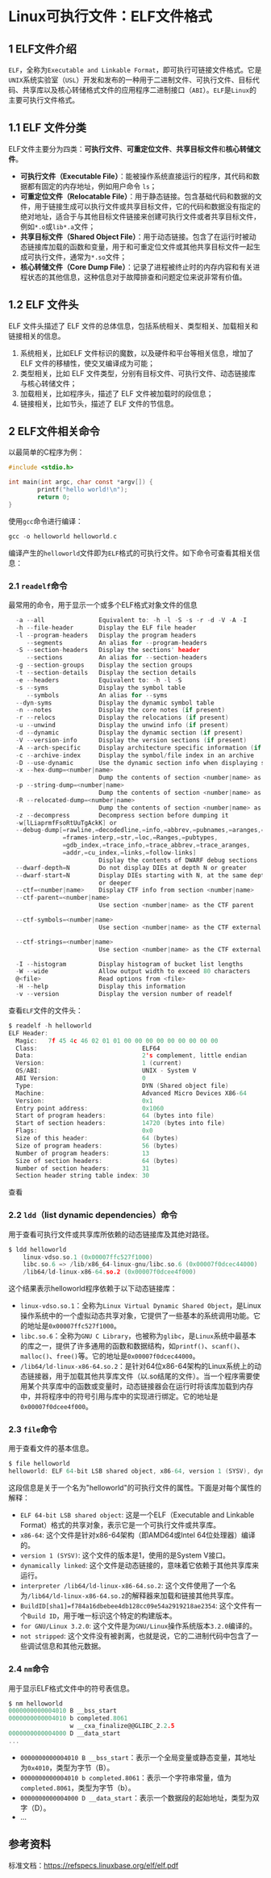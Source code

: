 # Linux可执行文件：ELF文件格式

## 1  ELF文件介绍

`ELF`，全称为`Executable and Linkable Format`，即可执行可链接文件格式。它是`UNIX`系统实验室（`USL`）开发和发布的一种用于二进制文件、可执行文件、目标代码、共享库以及核心转储格式文件的应用程序二进制接口（`ABI`）。`ELF`是`Linux`的主要可执行文件格式。

## 1.1 ELF 文件分类

ELF文件主要分为四类：**可执行文件**、**可重定位文件**、**共享目标文件**和**核心转储文件**。

- **可执行文件（Executable File）**：能被操作系统直接运行的程序，其代码和数据都有固定的内存地址，例如用户命令 `ls`；
- **可重定位文件（Relocatable File）**：用于静态链接。包含基础代码和数据的文件，用于链接生成可以执行文件或共享目标文件，它的代码和数据没有指定的绝对地址，适合于与其他目标文件链接来创建可执行文件或者共享目标文件，例如`*.o`或`lib*.a`文件；
- **共享目标文件（Shared Object File）**：用于动态链接。包含了在运行时被动态链接库加载的函数和变量，用于和可重定位文件或其他共享目标文件一起生成可执行文件，通常为`*.so`文件；
- **核心转储文件（Core Dump File）**：记录了进程被终止时的内存内容和有关进程状态的其他信息，这种信息对于故障排查和问题定位来说非常有价值。

## 1.2 ELF 文件头

ELF 文件头描述了 ELF 文件的总体信息，包括系统相关、类型相关、加载相关和链接相关的信息。

1. 系统相关，比如ELF 文件标识的魔数，以及硬件和平台等相关信息，增加了 ELF 文件的移植性，使交叉编译成为可能；
2. 类型相关，比如 ELF 文件类型，分别有目标文件、可执行文件、动态链接库与核心转储文件；
3. 加载相关，比如程序头，描述了 ELF 文件被加载时的段信息；
4. 链接相关，比如节头，描述了 ELF 文件的节信息。

## 2  ELF文件相关命令

以最简单的C程序为例：

```C
#include <stdio.h>

int main(int argc, char const *argv[]) {
        printf("hello world!\n");
        return 0;
}
```

使用`gcc`命令进行编译：

```C
gcc -o helloworld helloworld.c
```

编译产生的`helloworld`文件即为`ELF`格式的可执行文件。如下命令可查看其相关信息：

### 2.1  **`readelf`命令**

最常用的命令，用于显示一个或多个ELF格式对象文件的信息

```C
  -a --all               Equivalent to: -h -l -S -s -r -d -V -A -I
  -h --file-header       Display the ELF file header
  -l --program-headers   Display the program headers
     --segments          An alias for --program-headers
  -S --section-headers   Display the sections' header
     --sections          An alias for --section-headers
  -g --section-groups    Display the section groups
  -t --section-details   Display the section details
  -e --headers           Equivalent to: -h -l -S
  -s --syms              Display the symbol table
     --symbols           An alias for --syms
  --dyn-syms             Display the dynamic symbol table
  -n --notes             Display the core notes (if present)
  -r --relocs            Display the relocations (if present)
  -u --unwind            Display the unwind info (if present)
  -d --dynamic           Display the dynamic section (if present)
  -V --version-info      Display the version sections (if present)
  -A --arch-specific     Display architecture specific information (if any)
  -c --archive-index     Display the symbol/file index in an archive
  -D --use-dynamic       Use the dynamic section info when displaying symbols
  -x --hex-dump=<number|name>
                         Dump the contents of section <number|name> as bytes
  -p --string-dump=<number|name>
                         Dump the contents of section <number|name> as strings
  -R --relocated-dump=<number|name>
                         Dump the contents of section <number|name> as relocated bytes
  -z --decompress        Decompress section before dumping it
  -w[lLiaprmfFsoRtUuTgAckK] or
  --debug-dump[=rawline,=decodedline,=info,=abbrev,=pubnames,=aranges,=macro,=frames,
               =frames-interp,=str,=loc,=Ranges,=pubtypes,
               =gdb_index,=trace_info,=trace_abbrev,=trace_aranges,
               =addr,=cu_index,=links,=follow-links]
                         Display the contents of DWARF debug sections
  --dwarf-depth=N        Do not display DIEs at depth N or greater
  --dwarf-start=N        Display DIEs starting with N, at the same depth
                         or deeper
  --ctf=<number|name>    Display CTF info from section <number|name>
  --ctf-parent=<number|name>
                         Use section <number|name> as the CTF parent

  --ctf-symbols=<number|name>
                         Use section <number|name> as the CTF external symtab

  --ctf-strings=<number|name>
                         Use section <number|name> as the CTF external strtab

  -I --histogram         Display histogram of bucket list lengths
  -W --wide              Allow output width to exceed 80 characters
  @<file>                Read options from <file>
  -H --help              Display this information
  -v --version           Display the version number of readelf
```

查看`ELF`文件的文件头：

```C
$ readelf -h helloworld
ELF Header:
  Magic:   7f 45 4c 46 02 01 01 00 00 00 00 00 00 00 00 00 
  Class:                             ELF64
  Data:                              2's complement, little endian
  Version:                           1 (current)
  OS/ABI:                            UNIX - System V
  ABI Version:                       0
  Type:                              DYN (Shared object file)
  Machine:                           Advanced Micro Devices X86-64
  Version:                           0x1
  Entry point address:               0x1060
  Start of program headers:          64 (bytes into file)
  Start of section headers:          14720 (bytes into file)
  Flags:                             0x0
  Size of this header:               64 (bytes)
  Size of program headers:           56 (bytes)
  Number of program headers:         13
  Size of section headers:           64 (bytes)
  Number of section headers:         31
  Section header string table index: 30
```

查看

### 2.2  **`ldd`（list dynamic dependencies）命令**

用于查看可执行文件或共享库所依赖的动态链接库及其绝对路径。

```C
$ ldd helloworld
	linux-vdso.so.1 (0x00007ffc527f1000)
	libc.so.6 => /lib/x86_64-linux-gnu/libc.so.6 (0x00007f0dcec44000)
	/lib64/ld-linux-x86-64.so.2 (0x00007f0dcee4f000)
```

这个结果表示helloworld程序依赖于以下动态链接库：

- `linux-vdso.so.1`：全称为`Linux Virtual Dynamic Shared Object`，是Linux操作系统中的一个虚拟动态共享对象，它提供了一些基本的系统调用功能。它的地址是`0x00007ffc527f1000`。
- `libc.so.6`：全称为`GNU C Library`，也被称为`glibc`，是`Linux`系统中最基本的库之一，提供了许多通用的函数和数据结构，如`printf()`、`scanf()`、`malloc()`、`free()`等。它的地址是`0x00007f0dcec44000`。
- `/lib64/ld-linux-x86-64.so.2`：是针对64位x86-64架构的Linux系统上的动态链接器，用于加载其他共享库文件（以.so结尾的文件）。当一个程序需要使用某个共享库中的函数或变量时，动态链接器会在运行时将该库加载到内存中，并将程序中的符号引用与库中的实现进行绑定。它的地址是`0x00007f0dcee4f000`。

### 2.3  **`file`命令**

用于查看文件的基本信息。

```C
$ file helloworld
helloworld: ELF 64-bit LSB shared object, x86-64, version 1 (SYSV), dynamically linked, interpreter /lib64/ld-linux-x86-64.so.2, BuildID[sha1]=f784a16dbebee4db128cc09e54a2919218ae2354, for GNU/Linux 3.2.0, not stripped
```

这段信息是关于一个名为"helloworld"的可执行文件的属性。下面是对每个属性的解释：

- `ELF 64-bit LSB shared object`: 这是一个ELF（Executable and Linkable Format）格式的共享对象，表示它是一个可执行文件或共享库。
- `x86-64`: 这个文件是针对x86-64架构（即AMD64或Intel 64位处理器）编译的。
- `version 1 (SYSV)`: 这个文件的版本是1，使用的是System V接口。
- `dynamically linked`: 这个文件是动态链接的，意味着它依赖于其他共享库来运行。
- `interpreter /lib64/ld-linux-x86-64.so.2`: 这个文件使用了一个名为`/lib64/ld-linux-x86-64.so.2`的解释器来加载和链接其他共享库。
- `BuildID[sha1]=f784a16dbebee4db128cc09e54a2919218ae2354`: 这个文件有一个`Build ID`，用于唯一标识这个特定的构建版本。
- `for GNU/Linux 3.2.0`: 这个文件是为`GNU/Linux`操作系统版本`3.2.0`编译的。
- `not stripped`: 这个文件没有被剥离，也就是说，它的二进制代码中包含了一些调试信息和其他元数据。

### 2.4  **`nm`命令**

用于显示ELF格式文件中的符号表信息。

```C
$ nm helloworld
0000000000004010 B __bss_start
0000000000004010 b completed.8061
                 w __cxa_finalize@@GLIBC_2.2.5
0000000000004000 D __data_start
...
```

- `0000000000004010 B __bss_start`：表示一个全局变量或静态变量，其地址为`0x4010`，类型为字节（B）。
- `0000000000004010 b completed.8061`：表示一个字符串常量，值为`completed.8061`，类型为字节（b）。
- `0000000000004000 D __data_start`：表示一个数据段的起始地址，类型为双字（D）。
- ...

## 参考资料

标准文档：https://refspecs.linuxbase.org/elf/elf.pdf

